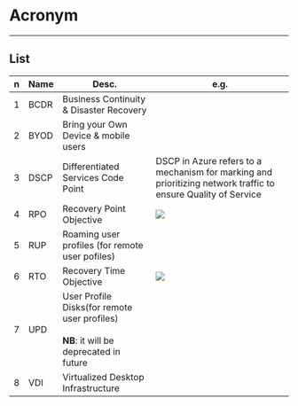 # Acronym

---

## List
|n|Name|Desc.|e.g.|
|-|-------|-----|----|
|1|BCDR|Business Continuity & Disaster Recovery|
|2|BYOD|Bring your Own Device & mobile users||
|3|DSCP|Differentiated Services Code Point|DSCP in Azure refers to a mechanism for marking and prioritizing network traffic to ensure Quality of Service|
|4|RPO|Recovery Point Objective|<img src="https://i.imgur.com/qOpZ0Ap.png">|
|5|RUP|Roaming user profiles (for remote user pofiles)||
|6|RTO|Recovery Time Objective|<img src="https://i.imgur.com/qOpZ0Ap.png">|
|7|UPD|User Profile Disks(for remote user profiles)<br/><br/>**NB**: it will be deprecated in future|
|8|VDI|Virtualized Desktop Infrastructure||
